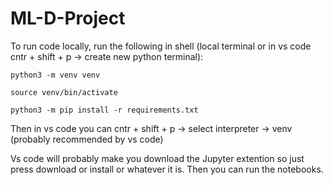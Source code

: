 # ML-D-Project

To run code locally, run the following in shell (local terminal or in vs code cntr + shift + p -> create new python terminal):

```
python3 -m venv venv
```

```
source venv/bin/activate
```

```
python3 -m pip install -r requirements.txt
```

Then in vs code you can cntr + shift + p
-> select interpreter
-> venv (probably recommended by vs code)

Vs code will probably make you download the Jupyter extention so just press download or install or whatever it is.
Then you can run the notebooks.
